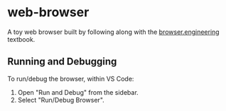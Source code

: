 # web-browser

A toy web browser built by following along with the [browser.engineering](https://browser.engineering/) textbook.

## Running and Debugging

To run/debug the browser, within VS Code:

1. Open "Run and Debug" from the sidebar.
2. Select "Run/Debug Browser".